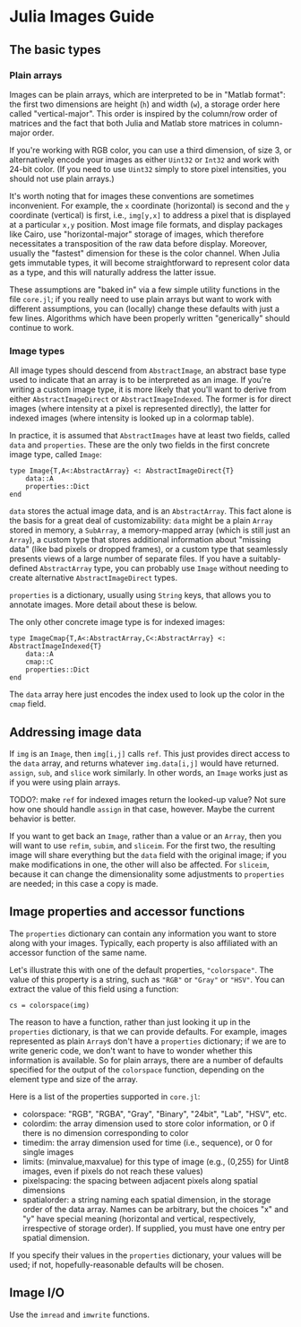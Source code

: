 # Julia Images Guide

## The basic types

### Plain arrays

Images can be plain arrays, which are interpreted to be in "Matlab format": the first two dimensions are height (`h`) and width (`w`), a storage order here called "vertical-major". This order is inspired by the column/row order of matrices and the fact that both Julia and Matlab store matrices in column-major order.

If you're working with RGB color, you can use a third dimension, of size 3, or alternatively encode your images as either `Uint32` or `Int32` and work with 24-bit color. (If you need to use `Uint32` simply to store pixel intensities, you should not use plain arrays.)

It's worth noting that for images these conventions are sometimes inconvenient. For example, the `x` coordinate (horizontal) is second and the `y` coordinate (vertical) is first, i.e., `img[y,x]` to address a pixel that is displayed at a particular `x,y` position. Most image file formats, and display packages like Cairo, use "horizontal-major" storage of images, which therefore necessitates a transposition of the raw data before display. Moreover, usually the "fastest" dimension for these is the color channel. When Julia gets immutable types, it will become straightforward to represent color data as a type, and this will naturally address the latter issue.

These assumptions are "baked in" via a few simple utility functions in the file `core.jl`; if you really need to use plain arrays but want to work with different assumptions, you can (locally) change these defaults with just a few lines. Algorithms which have been properly written "generically" should continue to work.

### Image types

All image types should descend from `AbstractImage`, an abstract base type used to indicate that an array is to be interpreted as an image. If you're writing a custom image type, it is more likely that you'll want to derive from either `AbstractImageDirect` or `AbstractImageIndexed`. The former is for direct images (where intensity at a pixel is represented directly), the latter for indexed images (where intensity is looked up in a colormap table).

In practice, it is assumed that `AbstractImages` have at least two fields, called `data` and `properties`. These are the only two fields in the first concrete image type, called `Image`:

```
type Image{T,A<:AbstractArray} <: AbstractImageDirect{T}
    data::A
    properties::Dict
end
```

`data` stores the actual image data, and is an `AbstractArray`. This fact alone is the basis for a great deal of customizability: `data` might be a plain `Array` stored in memory, a `SubArray`, a memory-mapped array (which is still just an `Array`), a custom type that stores additional information about "missing data" (like bad pixels or dropped frames), or a custom type that seamlessly presents views of a large number of separate files. If you have a suitably-defined `AbstractArray` type, you can probably use `Image` without needing to create alternative `AbstractImageDirect` types.

`properties` is a dictionary, usually using `String` keys, that allows you to annotate images. More detail about these is below.

The only other concrete image type is for indexed images:

```
type ImageCmap{T,A<:AbstractArray,C<:AbstractArray} <: AbstractImageIndexed{T}
    data::A
    cmap::C
    properties::Dict
end
```
The `data` array here just encodes the index used to look up the color in the `cmap` field.

## Addressing image data

If `img` is an `Image`, then `img[i,j]` calls `ref`. This just provides direct access to the `data` array, and returns whatever `img.data[i,j]` would have returned. `assign`, `sub`, and `slice` work similarly. In other words, an `Image` works just as if you were using plain arrays.

TODO?: make `ref` for indexed images return the looked-up value? Not sure how one should handle `assign` in that case, however. Maybe the current behavior is better.

If you want to get back an `Image`, rather than a value or an `Array`, then you will want to use `refim`, `subim`, and `sliceim`. For the first two, the resulting image will share everything but the `data` field with the original image; if you make modifications in one, the other will also be affected. For `sliceim`, because it can change the dimensionality some adjustments to `properties` are needed; in this case a copy is made.

## Image properties and accessor functions

The `properties` dictionary can contain any information you want to store along with your images. Typically, each property is also affiliated with an accessor function of the same name.

Let's illustrate this with one of the default properties, `"colorspace"`. The value of this property is a string, such as `"RGB"` or `"Gray"` or `"HSV"`. You can extract the value of this field using a function:
```
cs = colorspace(img)
```
The reason to have a function, rather than just looking it up in the `properties` dictionary, is that we can provide defaults. For example, images represented as plain `Array`s don't have a `properties` dictionary; if we are to write generic code, we don't want to have to wonder whether this information is available. So for plain arrays, there are a number of defaults specified for the output of the `colorspace` function, depending on the element type and size of the array.

Here is a list of the properties supported in `core.jl`:

- colorspace: "RGB", "RGBA", "Gray", "Binary", "24bit", "Lab", "HSV", etc.
- colordim: the array dimension used to store color information, or 0 if there is no dimension corresponding to color
- timedim: the array dimension used for time (i.e., sequence), or 0 for single images
- limits: (minvalue,maxvalue) for this type of image (e.g., (0,255) for Uint8 images, even if pixels do not reach these values)
- pixelspacing: the spacing between adjacent pixels along spatial dimensions
- spatialorder: a string naming each spatial dimension, in the storage order of the data array. Names can be arbitrary, but the choices "x" and "y" have special meaning (horizontal and vertical, respectively, irrespective of storage order). If supplied, you must have one entry per spatial dimension.

If you specify their values in the `properties` dictionary, your values will be used; if not, hopefully-reasonable defaults will be chosen.

## Image I/O

Use the `imread` and `imwrite` functions.
